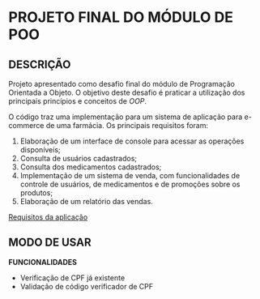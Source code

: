 # PROJETO FINAL DO MÓDULO DE POO

## DESCRIÇÃO

Projeto apresentado como desafio final do módulo de Programação Orientada a Objeto. O objetivo deste desafio é praticar a utilização dos principais princípios e conceitos de *OOP*.

O código traz uma implementação para um sistema de aplicação para e-commerce de uma farmácia. Os principais requisitos foram:

1. Elaboração de um interface de console para acessar as operações disponíveis;
2. Consulta de usuários cadastrados;
3. Consulta dos medicamentos cadastrados;
4. Implementação de um sistema de venda, com funcionalidades de controle de usuários, de medicamentos e de promoções sobre os produtos;
5. Elaboração de um relatório das vendas.

[Requisitos da aplicação](README_enunciado.md)


## MODO DE USAR

**FUNCIONALIDADES**

* Verificação de CPF já existente
* Validação de código verificador de CPF